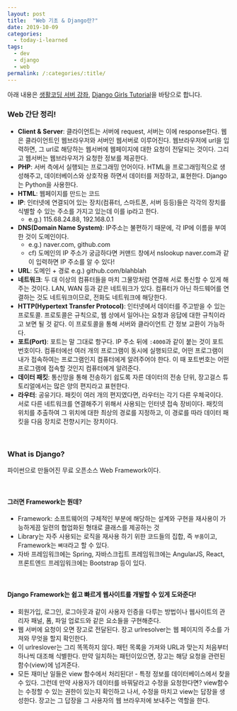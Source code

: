 ```yaml
---
layout: post
title:  "Web 기초 & Django란?"
date: 2019-10-09
categories:
  - today-i-learned
tags:
  - dev
  - django
  - web
permalink: /:categories/:title/
---
```

아래 내용은 [생활코딩 서버 강좌](https://opentutorials.org/course/669), [Django Girls Tutorial](https://tutorial.djangogirls.org/ko)을 바탕으로 합니다.

<!-- {% include adsense.html %} -->

### Web 간단 정리!
- **Client & Server**: 클라이언트는 서버에 request, 서버는 이에 response한다. 웹은 클라이언트인 웹브라우저와 서버인 웹서버로 이루어진다. 웹브라우저에 url을 입력하면, 그 url로 해당하는 웹서버에 웹페이지에 대한 요청이 전달되는 것이다. 그리고 웹서버는 웹브라우저가 요청한 정보를 제공한다.
- **PHP**: 서버 측에서 실행되는 프로그래밍 언어이다. HTML을 프로그래밍적으로 생성해주고, 데이터베이스와 상호작용 하면서 데이터를 저장하고, 표현한다. Django는 Python을 사용한다.
- **HTML**: 웹페이지를 만드는 코드
- **IP**: 인터넷에 연결되어 있는 장치(컴퓨터, 스마트폰, 서버 등등)들은 각각의 장치를 식별할 수 있는 주소를 가지고 있는데 이를 ip라고 한다. 
  - e.g.) 115.68.24.88, 192.168.0.1
- **DNS(Domain Name System)**: IP주소는 불편하기 때문에, 각 IP에 이름을 부여한 것이 도메인이다. 
  - e.g.) naver.com, github.com
  - cf) 도메인의 IP 주소가 궁금하다면 커맨드 창에서 nslookup naver.com과 같이 입력하면 IP 주소를 알 수 있다!
- **URL**: 도메인 + 경로 e.g.) github.com/blahblah
- **네트워크**: 두 대 이상의 컴퓨터들을 마치 그물망처럼 연결해 서로 통신할 수 있게 해주는 것이다. LAN, WAN 등과 같은 네트워크가 있다. 컴퓨터가 아닌 하드웨어를 연결하는 것도 네트워크이므로, 전화도 네트워크에 해당한다.
- **HTTP(Hypertext Transfer Protocol)**: 인터넷에서 데이터를 주고받을 수 있는 프로토콜. 프로토콜은 규칙으로, 웹 상에서 일어나는 요청과 응답에 대한 규칙이라고 보면 될 것 같다. 이 프로토콜을 통해 서버와 클라이언트 간 정보 교환이 가능하다.
- **포트(Port)**: 포트는 말 그대로 항구다. IP 주소 뒤에 `:4000`과 같이 붙는 것이 포트 번호이다. 컴퓨터에선 여러 개의 프로그램이 동시에 실행되므로, 어떤 프로그램이 내가 접속하여는 프로그램인지 컴퓨터에게 알려주어야 한다. 이 때 포트번호는 어떤 프로그램에 접속할 것인지 컴퓨터에게 알려준다.  
- **데이터 패킷**: 통신망을 통해 전송하기 쉽도록 자른 데이터의 전송 단위, 장고걸스 튜토리얼에서는 많은 양의 편지라고 표현한다.
- **라우터**: 공유기다. 패킷이 여러 개의 편지였다면, 라우터는 각기 다른 우체국이다. 서로 다른 네트워크를 연결해주기 위해서 사용되는 인터넷 접속 장비이다. 패킷의 위치를 추출하여 그 위치에 대한 최상의 경로를 지정하고, 이 경로를 따라 데이터 패킷을 다음 장치로 전향시키는 장치이다.

<br/>

### What is Django?
파이썬으로 만들어진 무료 오픈소스 Web Framework이다.

<br/>

#### 그러면 Framework는 뭔데?
* Framework: 소프트웨어의 구체적인 부분에 해당하는 설계와 구현을 재사용이 가능하게끔 일련의 협업화된 형태로 클래스를 제공하는 것
* Library는 자주 사용되는 로직을 재사용 하기 위한 코드들의 집합, 즉 `부품`이고, Framework는 `뼈대`라고 할 수 있다.
* 자바 프레임워크에는 Spring, 자바스크립트 프레임워크에는 AngularJS, React, 프론트엔드 프레임워크에는 Bootstrap 등이 있다.

<br/>

#### Django Framework는 쉽고 빠르게 웹사이트를 개발할 수 있게 도와준다!
* 회원가입, 로그인, 로그아웃과 같이 사용자 인증을 다루는 방법이나 웹사이트의 관리자 패널, 폼, 파일 업로드와 같은 요소들을 구현해준다.
* 웹 서버에 요청이 오면 장고로 전달된다. 장고 urlresolver는 웹 페이지의 주소를 가져와 무엇을 할지 확인한다.
* 이 urlreslover는 그리 똑똑하지 않다. 패턴 목록을 가져와 URL과 맞는지 처음부터 하나씩 대조해 식별한다. 만약 일치하는 패턴이있으면, 장고는 해당 요청을 관련된 함수(view)에 넘겨준다.
* 모든 재미난 일들은 view 함수에서 처리된다! - 특정 정보를 데이터베이스에서 찾을 수 있다. 그런데 만약 사용자가 데이터를 바꿔달라고 수정을 요청한다면? view함수는 수정할 수 있는 권한이 있는지 확인하고 나서, 수정을 마치고 view는 답장을 생성한다. 장고는 그 답장을 그 사용자의 웹 브라우저에 보내주는 역할을 한다.
